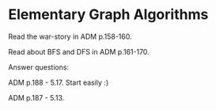 # Elementary Graph Algorithms

Read the war-story in ADM p.158-160.

Read about BFS and DFS in ADM p.161-170.

Answer questions:

ADM p.188 - 5.17. Start easily :)

ADM p.187 - 5.13.
